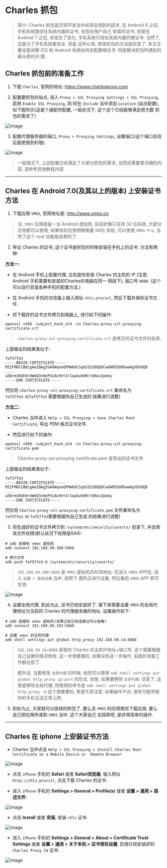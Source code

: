 # Charles 抓包

> 简介: Charles 抓包是日常开发当中经常会用到的技术, 在 Android 6 之前, 手机系统既信任系统内置的证书, 也信任用户自己
安装的证书, 但是在 Android 7 之后, 却发生了变化, 手机系统只信任系统内置的根证书. 当然了, 这是为了手机系统更安全. 但是
这样以来, 原来抓包的方法就失效了. 本文主要全面讲解 IOS 和 Android 系统如何去配置根证书. 彻底解决抓包所遇到的最头疼的问
题.

## Charles 抓包前的准备工作

1. 下载 `Charles`, 官网的地址: https://www.charlesproxy.com

2. 配置要抓包的站点, 进入 `Proxy > SSL Proxying Settings > SSL Proxying`, 启用 `Enable SSL Proxying`, 同
时在 `Include` 当中添加 `Location` (站点配置), 如下图所示(这是个通配符配置, 一般状况下, 这个这个已经能够满足绝大数
抓包的需求了)

![image](/images/develop_charles_sslproxy.png)

3. 配置代理服务器的端口, `Proxy > Proxying Settings`, 设置端口(这个端口会在后面使用到的哦).

![image](/images/develop_charles_setport.png)

> 一般情况下, 上述配置已经满足了大部分抓包的需求, 当然还需要更详细的内容, 请参考其他教程内容

---

## Charles 在 Android 7.0(及其以上的版本) 上安装证书方法

1. 下载应用 `VMOS`, 官网地址是: http://www.vmos.cn. 

> 注: `VMOS` 应用就是一台 Android 虚拟机, 目前好像只支持 32 位系统, 大部分应用都可以使用, 如果有的应用明确需要 64位
系统, 可以使用 `VMOS Pro`, 当然了这个 root 功能是收费的了.

2. 导出 Charles 的证书, 这个证书是抓包的时候安装在手机上的证书. 方法有两种:

**方法一:**

- 在 Android 手机上配置代理, 主机是你安装 Charles 的主机的 IP (注意: Android 手机需要和安装的Charles的电脑在同一
网段下), 端口号 `8888`. (这个可以自行百度各种手机的配置方法.)

- 在 Android 手机的浏览器上输入网址 `chls.pro/ssl`, 然后下载并保存证书文件.

- 将下载好的证书文件拷贝到电脑上, 进行如下的操作:

```
openssl x509 -subject_hash_old -in Charles-proxy-ssl-proxying-certificate.crt
```

> `charles-proxy-ssl-proxying-certificate.crt` 是拷贝的证书文件的名称.

上面输出的结果类似于:

```
faf57fe3
-----BEGIN CERTIFICATE-----
MIIFMDCCBBigAwIBAgIGAXWqowQPMA0GCSqGSIb3DQEBCwUAMIGbMSwwKgYDVQQD
....
aXDrm30UE6+dWdQ3n0ePVLNcHV+ZrIqwka94M/t8HavZpm4y
-----END CERTIFICATE-----
```

然后将 `charles-proxy-ssl-proxying-certificate.crt` 重命名为 `faf57fe3.0`(`faf57fe3` 需要根据你自己生成的
结果进行调整)

**方法二:**

- Charles 当中进入 `Help > SSL Proxying > Save Charles Root Certificate`, 导出 PEM 格式证书文件.

- 然后进行如下的操作:

```
openssl x509 -subject_hash_old -in Charles-proxy-ssl-proxying-certificate.pem
```

> Charles-proxy-ssl-proxying-certificate.pem 是导出的证书文件

上面输出的结果类似于:

```
faf57fe3
-----BEGIN CERTIFICATE-----
MIIFMDCCBBigAwIBAgIGAXWqowQPMA0GCSqGSIb3DQEBCwUAMIGbMSwwKgYDVQQD
....
aXDrm30UE6+dWdQ3n0ePVLNcHV+ZrIqwka94M/t8HavZpm4y
-----END CERTIFICATE-----
```

然后将 `Charles-proxy-ssl-proxying-certificate.pem` 文件重命名为 `faf57fe3.0`( `faf57fe3`需要根据你自己生成
的结果进行调整)


3. 将生成好的证书文件拷贝到 `/system/etc/security/cacerts/` 目录下, 并且修改文件权限(默认状况下权限是644):

```
# adb 连接到 vmos 虚拟机
adb connect 192.168.50.100:5666
 
# 拷贝文件
adb push faf57fe3.0 /system/etc/security/cacerts/
```

> `192.168.50.100:5666` 是 `VMOS` 虚拟机的ADB地址. 在进入 `VMOS` APP后, 进入 `设置 > 其他设置` 当中, 按照下
图所示进行设置, 然后重启 `VMOS` APP 即可生效: 

![image](/images/develop_charles_root.jpg)

4. 设置全局代理. 到此为止, 证书已经安装好了. 接下来需要设置 `VMOS` 的全局代理地址为当前的 Charles 的代理服务器的地址. 
设置操作如下:

```
# adb 连接到 vmos 虚拟机(如果之前已经连接过可以省略)
adb connect 192.168.50.182:5666 

# 设置 vmos 的全局代理
adb shell settings put global http_proxy 192.168.50.14:8888 
```

> `192.168.50.14:8888` 是我的 Charles 的主机IP地址+端口号, 这个需要根据自己设置的情况修改.
> 这一步很重要的, 如果没有这一步操作, 前面的准备工作都白搭了.
>
> 题外话, 当要修改 `全局代理` 的时候, 依然可以使用 `adb shell settings put global http_proxy ip:port` 的形式.
> 但是, 如果要移除 `全局代理`, 注意了, 这里是移除全局代理, 则使用的命令是 `adb shell settings put global http_proxy :0`
> 这个很重要的, 希望大家注意. 如果操作不对, 很有可能导致你的手机无法正常上网.

5. 到处为止, 大家就可以愉快的抓包了. 要么去 `VMOS` 的应用商店下载应用, 要么自己把应用传递到 `VMOS` 当中. 这个大家自己
去探索吧, 是非常简单的操作.

---

## Charles 在 iphone 上安装证书方法

- Charles 当中点击 `Help > SSL Proxying > Install Charles Root Certificate on a Mobile Device or 
Remote Browser`

![image](/images/develop_charles_ready.png)


- 点击 `iPhone` 手机的 **Safari** 或者 **Safari浏览器**, 输入网址 `http://chls.pro/ssl`, 点击下载 Charles 
的证书.

- 进入 `iPhone` 手机的 **Settings > General > Profile(s)** 或者 **设置 > 通用 > 描述文件**:

![image](/images/develop_charles_profile.png)

- 点击 **Install** 或者 **安装**, 安装 `chls` 证书.

![image](/images/develop_charles_install.png)

- 进入 `iPhone` 手机的 **Settings > General > About > Certificate Trust Settings** 或者 **设置 > 通用 >
关于本机 > 证书信任设置**,  启用已经安装好的 `Charles Proxy CA` 证书.

![image](/images/develop_charles_confirm.png)
